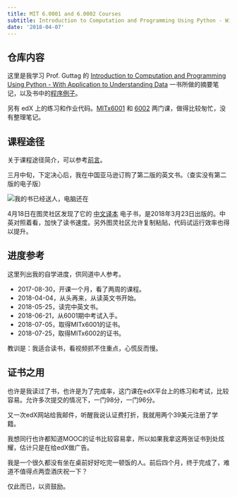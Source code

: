 ```yaml
---
title: MIT 6.0001 and 6.0002 Courses
subtitle: Introduction to Computation and Programming Using Python - With Application to Understanding Data
date: '2018-04-07'
---
```


## 仓库内容

这里是我学习 Prof. Guttag 的 [Introduction to Computation and Programming Using Python - With Application to Understanding Data](https://www.amazon.cn/dp/0262529629/ref=sr_1_1?__mk_zh_CN=%E4%BA%9A%E9%A9%AC%E9%80%8A%E7%BD%91%E7%AB%99&keywords=Introduction+to+Computation+and+Programming+Using+Python+-+With+Application+to+Understanding+Data&qid=1557665816&s=gateway&sr=8-1 "Buy at Amazon") 一书所做的摘要笔记，以及书中的[程序例子](https://github.com/John-Qu/MITx600/tree/master/BookCodes)。

另有 edX 上的练习和作业代码。[MITx6001]() 和 [6002]() 两门课，做得比较匆忙，没有整理笔记。

## 课程途径

关于课程途径简介，可以参考[前言](https://john-qu.github.io/MITx600/#/c0)。

三月中旬，下定决心后，我在中国亚马逊订购了第二版的英文书。（查实没有第二版的电子版）

![我的书已经送人，电脑还在](https://ws4.sinaimg.cn/large/006tKfTcgy1fqhztta6s2j31kw23vx6p.jpg)

4月18日在图灵社区发现了它的 [中文译本](http://www.ituring.com.cn/book/1966 "在图灵买") 电子书，是2018年3月23日出版的。中英对照着看，加快了读书速度。另外图灵社区允许复制粘贴，代码试运行效率也得以提升。

## 进度参考

这里列出我的自学进度，供同道中人参考。

- 2017-08-30，开课一个月，看了两周的课程。
- 2018-04-04，从头再来，从读英文书开始。
- 2018-05-25，读完中英文书。
- 2018-06-21，从6001期中考试入手。
- 2018-07-05，取得MITx6001的证书。
- 2018-07-25，取得MITx6002的证书。

教训是：我适合读书，看视频抓不住重点，心慌反而慢。

## 证书之用

也许是我读过了书，也许是为了完成率，这门课在edX平台上的练习和考试，比较容易。允许多次提交的情况下，一门98分，一门96分。

又一次edX网站给我邮件，听醒我说认证费打折，我就用两个39美元注册了学籍。

我想同行也许都知道MOOC的证书比较容易拿，所以如果我拿这两张证书到处炫耀，估计只是在给edX做广告。

我是一个很久都没有坐在桌前好好吃完一顿饭的人。前后四个月，终于完成了，难道不值得点两壶酒庆祝一下？

仅此而已，以资鼓励。
